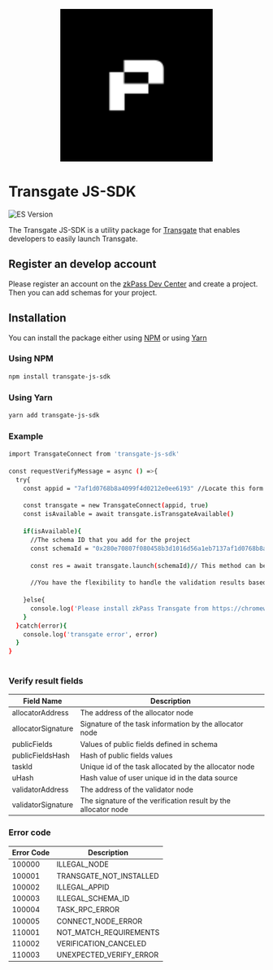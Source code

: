 <p align="center">
  <img src="assets/logo.png" width="300" alt="transgate-js-sdk.js" />
</p>

# Transgate JS-SDK

![ES Version](https://img.shields.io/badge/ES-2020-yellow)

The Transgate JS-SDK is a utility package for [Transgate](https://chromewebstore.google.com/detail/zkpass-transgate/afkoofjocpbclhnldmmaphappihehpma) that enables developers to easily launch Transgate.

## Register an develop account

Please register an account on the [zkPass Dev Center](https://dev.zkapss.org/dashboard) and create a project. Then you can add schemas for your project.

## Installation

You can install the package either using [NPM](https://www.npmjs.com/package/transgate-js-sdk) or using [Yarn](https://yarnpkg.com/package/transgate-js-sdk)

### Using NPM

```bash
npm install transgate-js-sdk
```

### Using Yarn

```bash
yarn add transgate-js-sdk
```

### Example
```bash
import TransgateConnect from 'transgate-js-sdk'

const requestVerifyMessage = async () =>{
  try{
    const appid = "7af1d0768b8a4099f4d0212e0ee6193" //Locate this form on the development platform

    const transgate = new TransgateConnect(appid, true)
    const isAvailable = await transgate.isTransgateAvailable()

    if(isAvailable){
      //The schema ID that you add for the project
      const schemaId = "0x280e70807f080458b3d1016d56a1eb7137af1d0768b8a4099f4d0212e0ee6193"

      const res = await transgate.launch(schemaId)// This method can be invoked in a loop when dealing with multiple schemas

      //You have the flexibility to handle the validation results based on your requirements.        

    }else{
      console.log('Please install zkPass Transgate from https://chromewebstore.google.com/detail/zkpass-transgate/afkoofjocpbclhnldmmaphappihehpma')
    }
  }catch(error){
    console.log('transgate error', error)
  }
}
  
```

### Verify result fields

| Field Name                    | Description                                                         | 
| ----------------------------- | ------------------------------------------------------------------- |
| allocatorAddress              | The address of the allocator node                                   |
| allocatorSignature            | Signature of the task information by the allocator node             |
| publicFields                  | Values of public fields defined in schema                           |                               
| publicFieldsHash              | Hash of public fields values                                        |                               
| taskId                        | Unique id of the task allocated by the allocator node               |                               
| uHash                         | Hash value of user unique id in the data source                     |
| validatorAddress              | The address of the validator node                                   |                               
| validatorSignature            | The signature of the verification result by the allocator node      |   

### Error code

| Error Code         | Description                      | 
| ------------------ | -------------------------------- |
| 100000             | ILLEGAL_NODE                     |
| 100001             | TRANSGATE_NOT_INSTALLED          |
| 100002             | ILLEGAL_APPID                    |                               
| 100003             | ILLEGAL_SCHEMA_ID                |                               
| 100004             | TASK_RPC_ERROR                   |                               
| 100005             | CONNECT_NODE_ERROR               |
| 110001             | NOT_MATCH_REQUIREMENTS           |  
| 110002             | VERIFICATION_CANCELED            |
| 110003             | UNEXPECTED_VERIFY_ERROR          |  